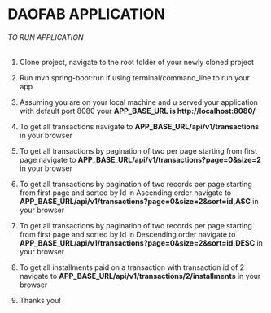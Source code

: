 #  DAOFAB APPLICATION

######  TO RUN APPLICATION 
1)	Clone project, navigate to the root folder of your newly cloned project

2)  Run mvn spring-boot:run if using terminal/command_line to run your app

3)  Assuming you are on your local machine and u served your application with default port 8080
	your **APP_BASE_URL is http://localhost:8080/**
	
4)  To get all transactions navigate to **APP_BASE_URL/api/v1/transactions** in your browser

5)  To get all transactions by pagination of two per page starting from first page 
	navigate to **APP_BASE_URL/api/v1/transactions?page=0&size=2** in your browser
	
6)  To get all transactions by pagination of two records per page starting from first page and sorted by Id in Ascending order
navigate to **APP_BASE_URL/api/v1/transactions?page=0&size=2&sort=id,ASC**  in your browser

7)  To get all transactions by pagination of two records per page starting from first page and sorted by Id in Descending order
	navigate to **APP_BASE_URL/api/v1/transactions?page=0&size=2&sort=id,DESC**  in your browser
	
8)  To get all installments paid on a transaction with transaction id of 2
	navigate to **APP_BASE_URL/api/v1/transactions/2/installments**  in your browser
	
9)  Thanks you! 
	